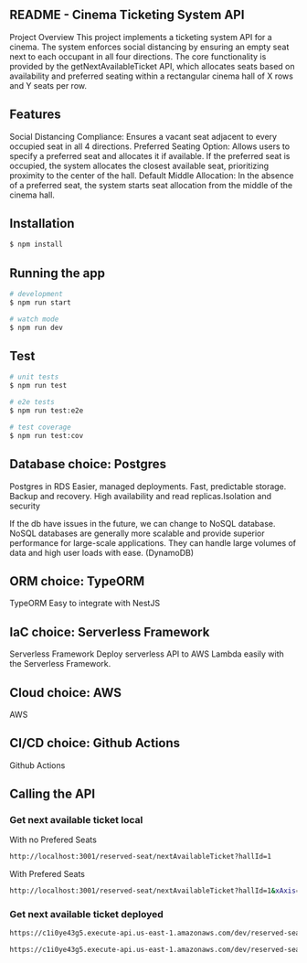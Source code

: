 ## README - Cinema Ticketing System API

Project Overview
This project implements a ticketing system API for a cinema. The system enforces social distancing by ensuring an empty seat next to each occupant in all four directions. The core functionality is provided by the getNextAvailableTicket API, which allocates seats based on availability and preferred seating within a rectangular cinema hall of X rows and Y seats per row.

## Features

Social Distancing Compliance: Ensures a vacant seat adjacent to every occupied seat in all 4 directions.
Preferred Seating Option: Allows users to specify a preferred seat and allocates it if available. If the preferred seat is occupied, the system allocates the closest available seat, prioritizing proximity to the center of the hall.
Default Middle Allocation: In the absence of a preferred seat, the system starts seat allocation from the middle of the cinema hall.

## Installation

```bash
$ npm install
```

## Running the app

```bash
# development
$ npm run start

# watch mode
$ npm run dev
```

## Test

```bash
# unit tests
$ npm run test

# e2e tests
$ npm run test:e2e

# test coverage
$ npm run test:cov
```

## Database choice: Postgres

Postgres in RDS
Easier, managed deployments. Fast, predictable storage. Backup and recovery. High availability and read replicas.Isolation and security

If the db have issues in the future, we can change to NoSQL database. NoSQL databases are generally more scalable and provide superior performance for large-scale applications. They can handle large volumes of data and high user loads with ease. (DynamoDB)

## ORM choice: TypeORM

TypeORM
Easy to integrate with NestJS

## IaC choice: Serverless Framework

Serverless Framework
Deploy serverless API to AWS Lambda easily with the Serverless Framework.

## Cloud choice: AWS

AWS

## CI/CD choice: Github Actions

Github Actions

## Calling the API

### Get next available ticket local

With no Prefered Seats

```bash
http://localhost:3001/reserved-seat/nextAvailableTicket?hallId=1
```

With Prefered Seats

```bash
http://localhost:3001/reserved-seat/nextAvailableTicket?hallId=1&xAxis=9&yAxis=0
```

### Get next available ticket deployed

```bash
https://c1i0ye43g5.execute-api.us-east-1.amazonaws.com/dev/reserved-seat/nextAvailableTicket/?hallId=1
```

```bash
https://c1i0ye43g5.execute-api.us-east-1.amazonaws.com/dev/reserved-seat/nextAvailableTicket/?hallId=1&xAxis=1&yAxis=1
```
